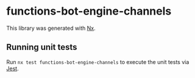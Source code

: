 # functions-bot-engine-channels

This library was generated with [Nx](https://nx.dev).

## Running unit tests

Run `nx test functions-bot-engine-channels` to execute the unit tests via [Jest](https://jestjs.io).
